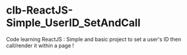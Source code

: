 # clb-ReactJS-Simple_UserID_SetAndCall
Code learning ReactJS : Simple and basic project to set a user's ID then call/render it within a page !
